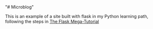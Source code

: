 "# Microblog" 

This is an example of a site built with flask in my Python learning path, following the steps in [The Flask Mega-Tutorial](https://blog.miguelgrinberg.com/post/the-flask-mega-tutorial-part-i-hello-world)